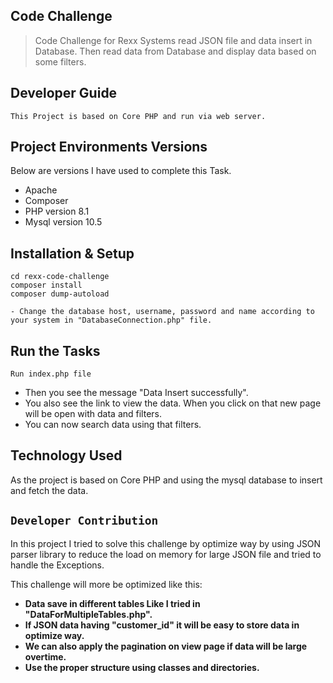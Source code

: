 ## Code Challenge

> Code Challenge for Rexx Systems read JSON file and data insert in Database. Then read data from Database and display data based on some filters.

## Developer Guide
    This Project is based on Core PHP and run via web server.

## Project Environments Versions
Below are versions I have used to complete this Task.
- Apache
- Composer
- PHP version 8.1
- Mysql version 10.5

## Installation & Setup
```
cd rexx-code-challenge
composer install
composer dump-autoload

- Change the database host, username, password and name according to your system in "DatabaseConnection.php" file.
```

## Run the Tasks

`Run index.php file`

- Then you see the message "Data Insert successfully".
- You also see the link to view the data. When you click on that new page will be open with data and filters.
- You can now search data using that filters.

## Technology Used

As the project is based on Core PHP and using the mysql database to insert and fetch the data.

## `Developer Contribution`

In this project I tried to solve this challenge by optimize way by using JSON parser library to reduce the load on memory for large JSON file and tried to handle the Exceptions.

This challenge will more be optimized like this:

- **Data save in different tables Like I tried in "DataForMultipleTables.php".**
- **If JSON data having "customer_id" it will be easy to store data in optimize way.**
- **We can also apply the pagination on view page if data will be large overtime.**
- **Use the proper structure using classes and directories.**

